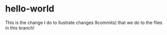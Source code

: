 # hello-world
This is the change I do to ilustrate changes 9commits) that we do to the files in this branch!
